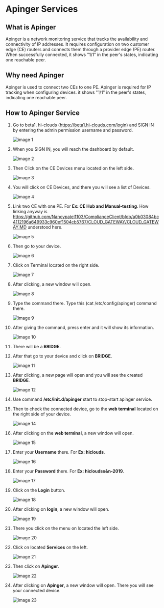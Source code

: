 # Apinger Services
## What is Apinger
Apinger is a network monitoring service that tracks the availability and connectivity of IP addresses. It requires configuration on two customer edge (CE) routers and connects them through a provider edge (PE) router. When successfully connected, it shows "1/1" in the peer's states, indicating one reachable peer.

## Why need Apinger
Apinger is used to connect two CEs to one PE. Apinger is required for IP tracking when configuring devices. it shows "1/1" in the peer's states, indicating one reachable peer.

## How to Apinger Service
1. Go to beta1. hi-clouds (https://beta1.hi-clouds.com/login) and SIGN IN by entering the admin permission username and password.

   ![image 1](https://github.com/Nancypatel1103/ComplianceClient/assets/153616269/2cc0e784-0192-4715-867d-f61a6e99dfb6)

2. When you SIGN IN, you will reach the dashboard by default.                                                         

    ![image 2](https://github.com/Nancypatel1103/ComplianceClient/assets/153616269/fe76c624-cb89-439a-8568-08dcf4d70185)

3. Then Click on the CE Devices menu located on the left side.                                                    

   ![image 3](https://github.com/Nancypatel1103/ComplianceClient/assets/153616269/2c605c5d-5b66-4a7a-ad35-dc671b0f7e1a)

4. You will click on CE Devices, and there you will see a list of Devices.                                             

    ![image 4](https://github.com/Nancypatel1103/ComplianceClient/assets/153616269/f4b86a92-01a6-49b9-be08-2c3624d80c4e)

5. Link two CE with one PE. For **Ex: CE Hub and Manual-testing**. How linking anyway is  https://github.com/Nancypatel1103/ComplianceClient/blob/a0b03084bc4112196a649933c960ef1504cb5767/CLOUD_GATEWAY/CLOUD_GATEWAY.MD understood here.

   ![image 5](https://github.com/Nancypatel1103/ComplianceClient/assets/153616269/1f738ecc-ba99-4eba-98fa-d8bc5783f506)

6. Then go to your device.
  
   ![image 6](https://github.com/Nancypatel1103/ComplianceClient/assets/153616269/89c77d41-ce0d-4ebd-a65c-dcdba90f4d32)

7. Click on Terminal located on the right side.
  
   ![image 7](https://github.com/Nancypatel1103/ComplianceClient/assets/153616269/48eb1b56-7008-40a1-902c-4b0620bb33cd)

8. After clicking, a new window will open.
  
   ![image 8](https://github.com/Nancypatel1103/ComplianceClient/assets/153616269/bbd0889a-8c39-4c3f-b856-85f2b3c1615f)

9. Type the command there. Type this (cat /etc/config/apinger) command there.

     ![image 9](https://github.com/Nancypatel1103/ComplianceClient/assets/153616269/24b25099-ee6e-4156-a203-97b3a527f257)

10. After giving the command, press enter and it will show its information.

     ![image 10](https://github.com/Nancypatel1103/ComplianceClient/assets/153616269/f0927b92-beab-48f7-853e-c28da712ab53)

11. There will be a **BRIDGE**.
12. After that go to your device and click on **BRIDGE**.

    ![image 11](https://github.com/Nancypatel1103/ComplianceClient/assets/153616269/6f1aec90-9442-4f42-977c-e1637494f3a6)

13. After clicking, a new page will open and you will see the created **BRIDGE**.

    ![image 12](https://github.com/Nancypatel1103/ComplianceClient/assets/153616269/4649da6e-5e6a-4860-8659-6d976799a6ba)

14. Use command **/etc/init.d/apinger** start to stop-start apinger service.
15. Then to check the connected device, go to the **web terminal** located on the right side of your device.

     ![image 14](https://github.com/Nancypatel1103/ComplianceClient/assets/153616269/805a9437-96a8-4f5f-8582-9f9185a80bb6)

16. After clicking on the **web terminal**, a new window will open.

     ![image 15](https://github.com/Nancypatel1103/ComplianceClient/assets/153616269/663351d1-5781-46be-8ad8-e0f6106136b7)

17. Enter your **Username** there. For **Ex: hiclouds**.

    ![image 16](https://github.com/Nancypatel1103/ComplianceClient/assets/153616269/943a3914-f99e-45c5-ac81-0b56302750ba)

18. Enter your **Password** there. For **Ex: hicloudss&n-2019**.

     ![image 17](https://github.com/Nancypatel1103/ComplianceClient/assets/153616269/058615b6-c739-4eeb-8b93-99e97d9192c4)

19. Click on the **Login** button.

    ![image 18](https://github.com/Nancypatel1103/ComplianceClient/assets/153616269/49c53eae-6315-46a1-820e-678215af76f2)

20. After clicking on **login**, a new window will open.

    ![image 19](https://github.com/Nancypatel1103/ComplianceClient/assets/153616269/f6398da5-da30-4973-a9be-7d29ff73be12)

21. There you click on the menu on located the left side.

    ![image 20](https://github.com/Nancypatel1103/ComplianceClient/assets/153616269/f2276b6c-715a-4e0e-bea5-6ebf4015f421)

22. Click on located **Services** on the left.

    ![image 21](https://github.com/Nancypatel1103/ComplianceClient/assets/153616269/736c0784-2ac2-4e8c-9c42-21f71fa20d69)

23. Then click on **Apinger**.

     ![image 22](https://github.com/Nancypatel1103/ComplianceClient/assets/153616269/17d79741-a687-4bf0-a100-ac64381b514f)

24. After clicking on **Apinger**, a new window will open. There you will see your connected device.
    
    ![image 23](https://github.com/Nancypatel1103/ComplianceClient/assets/153616269/f3dc52e4-4f59-4482-8fd4-93b4bb1b9223)
